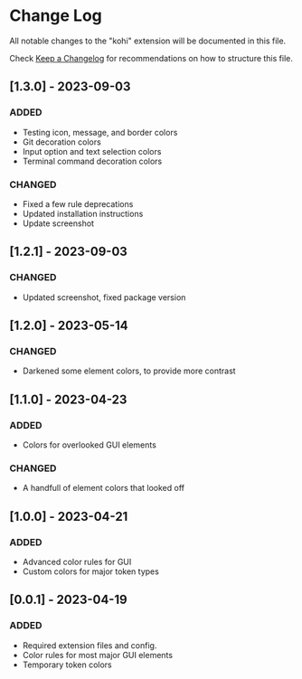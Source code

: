 # Change Log

All notable changes to the "kohi" extension will be documented in this file.

Check [Keep a Changelog](http://keepachangelog.com/) for recommendations on how to structure this file.

## [1.3.0] - 2023-09-03

### ADDED

- Testing icon, message, and border colors
- Git decoration colors
- Input option and text selection colors
- Terminal command decoration colors

### CHANGED

- Fixed a few rule deprecations
- Updated installation instructions
- Update screenshot

## [1.2.1] - 2023-09-03

### CHANGED

- Updated screenshot, fixed package version

## [1.2.0] - 2023-05-14

### CHANGED

- Darkened some element colors, to provide more contrast

## [1.1.0] - 2023-04-23

### ADDED

- Colors for overlooked GUI elements

### CHANGED

- A handfull of element colors that looked off

## [1.0.0] - 2023-04-21

### ADDED

- Advanced color rules for GUI
- Custom colors for major token types

## [0.0.1] - 2023-04-19

### ADDED

- Required extension files and config.
- Color rules for most major GUI elements
- Temporary token colors
